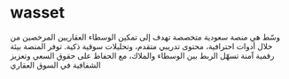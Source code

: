 # wasset
وسّط هي منصة سعودية متخصصة تهدف إلى تمكين الوسطاء العقاريين المرخصين من خلال أدوات احترافية، محتوى تدريبي متقدم، وتحليلات سوقية ذكية. توفر المنصة بيئة رقمية آمنة تسهّل الربط بين الوسطاء والملاك، مع الحفاظ على حقوق السعي وتعزيز الشفافية في السوق العقاري
